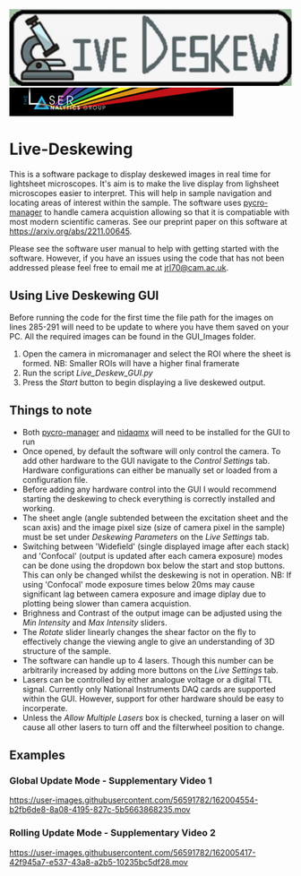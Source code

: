 <img src="GUI_Images/LiveDeskewLogo.jpg" width="600">
<img src="GUI_Images/LAG_Logo.png" width="400">


# Live-Deskewing
This is a software package to display deskewed images in real time for lightsheet microscopes. It's aim is to make the live display from lighsheet microscopes easier to interpret. This will help in sample navigation and locating areas of interest within the sample. The software uses [pycro-manager](https://github.com/micro-manager/pycro-manager) to handle camera acquistion allowing so that it is compatiable with most modern scientific cameras. See our preprint paper on this software at https://arxiv.org/abs/2211.00645.

Please see the software user manual to help with getting started with the software. However, if you have an issues using the code that has not been addressed please feel free to email me at jrl70@cam.ac.uk. 

## Using Live Deskewing GUI
Before running the code for the first time the file path for the images on lines 285-291 will need to be update to where you have them saved on your PC. All the required images can be found in the GUI_Images folder.

1) Open the camera in micromanager and select the ROI where the sheet is formed. NB: Smaller ROIs will have a higher final framerate
2) Run the script *Live_Deskew_GUI.py*
3) Press the *Start* button to begin displaying a live deskewed output.

## Things to note
- Both [pycro-manager](https://github.com/micro-manager/pycro-manager) and [nidaqmx](https://github.com/ni/nidaqmx-python) will need to be installed for the GUI to run
- Once opened, by default the software will only control the camera. To add other hardware to the GUI navigate to the *Control Settings* tab. Hardware configurations can either be manually set or loaded from a configuration file. 
- Before adding any hardware control into the GUI I would recommend starting the deskewing to check everything is correctly installed and working.  
- The sheet angle (angle subtended between the excitation sheet and the scan axis) and the image pixel size (size of camera pixel in the sample) must be set under *Deskewing Parameters* on the *Live Settings* tab. 
- Switching between 'Widefield' (single displayed image after each stack) and 'Confocal' (output is updated after each camera exposure) modes can be done using the dropdown box below the start and stop buttons. This can only be changed whilst the deskewing is not in operation. NB: If using 'Confocal' mode exposure times below 20ms may cause significant lag between camera exposure and image diplay due to plotting being slower than camera acquistion. 
- Brighness and Contrast of the output image can be adjusted using the *Min Intensity* and *Max Intensity* sliders. 
- The *Rotate* slider linearly changes the shear factor on the fly to effectively change the viewing angle to give an understanding of 3D structure of the sample. 
- The software can handle up to 4 lasers. Though this number can be arbitrarily increased by adding more buttons on the *Live Settings* tab. 
- Lasers can be controlled by either analogue voltage or a digital TTL signal. Currently only National Instruments DAQ cards are supported within the GUI. However, support for other hardware should be easy to incorperate. 
- Unless the *Allow Multiple Lasers* box is checked, turning a laser on will cause all other lasers to turn off and the filterwheel position to change. 

## Examples

### Global Update Mode - Supplementary Video 1

https://user-images.githubusercontent.com/56591782/162004554-b2fb6de8-8a08-4195-827c-5b5663868235.mov

### Rolling Update Mode - Supplementary Video 2

https://user-images.githubusercontent.com/56591782/162005417-42f945a7-e537-43a8-a2b5-10235bc5df28.mov

